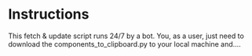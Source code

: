 # Instructions

This fetch & update script runs 24/7 by a bot. You, as a user, just need to download the components_to_clipboard.py to your local machine and....
